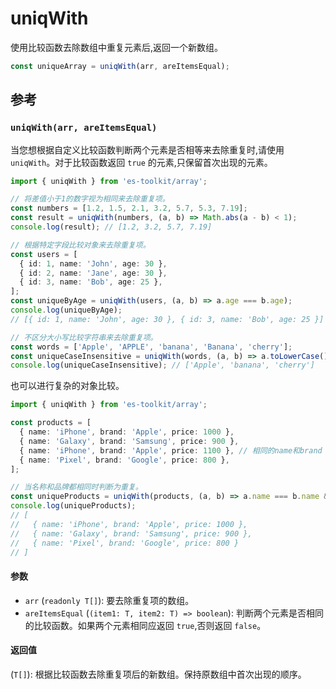 # uniqWith

使用比较函数去除数组中重复元素后,返回一个新数组。

```typescript
const uniqueArray = uniqWith(arr, areItemsEqual);
```

## 参考

### `uniqWith(arr, areItemsEqual)`

当您想根据自定义比较函数判断两个元素是否相等来去除重复时,请使用 `uniqWith`。对于比较函数返回 `true` 的元素,只保留首次出现的元素。

```typescript
import { uniqWith } from 'es-toolkit/array';

// 将差值小于1的数字视为相同来去除重复项。
const numbers = [1.2, 1.5, 2.1, 3.2, 5.7, 5.3, 7.19];
const result = uniqWith(numbers, (a, b) => Math.abs(a - b) < 1);
console.log(result); // [1.2, 3.2, 5.7, 7.19]

// 根据特定字段比较对象来去除重复项。
const users = [
  { id: 1, name: 'John', age: 30 },
  { id: 2, name: 'Jane', age: 30 },
  { id: 3, name: 'Bob', age: 25 },
];
const uniqueByAge = uniqWith(users, (a, b) => a.age === b.age);
console.log(uniqueByAge);
// [{ id: 1, name: 'John', age: 30 }, { id: 3, name: 'Bob', age: 25 }]

// 不区分大小写比较字符串来去除重复项。
const words = ['Apple', 'APPLE', 'banana', 'Banana', 'cherry'];
const uniqueCaseInsensitive = uniqWith(words, (a, b) => a.toLowerCase() === b.toLowerCase());
console.log(uniqueCaseInsensitive); // ['Apple', 'banana', 'cherry']
```

也可以进行复杂的对象比较。

```typescript
import { uniqWith } from 'es-toolkit/array';

const products = [
  { name: 'iPhone', brand: 'Apple', price: 1000 },
  { name: 'Galaxy', brand: 'Samsung', price: 900 },
  { name: 'iPhone', brand: 'Apple', price: 1100 }, // 相同的name和brand
  { name: 'Pixel', brand: 'Google', price: 800 },
];

// 当名称和品牌都相同时判断为重复。
const uniqueProducts = uniqWith(products, (a, b) => a.name === b.name && a.brand === b.brand);
console.log(uniqueProducts);
// [
//   { name: 'iPhone', brand: 'Apple', price: 1000 },
//   { name: 'Galaxy', brand: 'Samsung', price: 900 },
//   { name: 'Pixel', brand: 'Google', price: 800 }
// ]
```

#### 参数

- `arr` (`readonly T[]`): 要去除重复项的数组。
- `areItemsEqual` (`(item1: T, item2: T) => boolean`): 判断两个元素是否相同的比较函数。如果两个元素相同应返回 `true`,否则返回 `false`。

#### 返回值

(`T[]`): 根据比较函数去除重复项后的新数组。保持原数组中首次出现的顺序。
